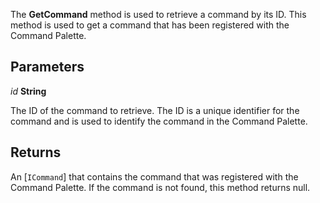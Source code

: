 The **GetCommand** method is used to retrieve a command by its ID. This method is used to get a command that has been registered with the Command Palette.

## Parameters

*id* **String**

The ID of the command to retrieve. The ID is a unique identifier for the command and is used to identify the command in the Command Palette.

## Returns

An [`ICommand`] that contains the command that was registered with the Command Palette. If the command is not found, this method returns null.